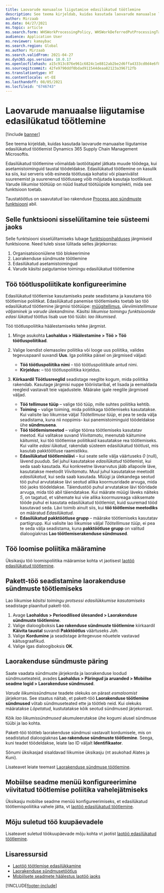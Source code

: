 ```yaml
---
title: Laovarude manuaalse liigutamise edasilükatud töötlemine
description: See teema kirjeldab, kuidas kasutada laovarude manuaalse liigutamise edasilükatud töötlemist Dynamics 365 Supply Chain Management Microsoftis.
author: Mirzaab
ms.date: 04/27/2021
ms.topic: article
ms.search.form: WHSWorkProcessingPolicy, WHSWorkDeferredPutProcessingTask
audience: Application User
ms.reviewer: kamaybac
ms.search.region: Global
ms.author: Mirzaab
ms.search.validFrom: 2021-04-27
ms.dyn365.ops.version: 10.0.17
ms.openlocfilehash: a15c913c876e961c6824c1e8812ab2be2d6ffa4333cd0d4e6f80cae8bac79394
ms.sourcegitcommit: 42fe9790ddf0bdad911544deaa82123a396712fb
ms.translationtype: HT
ms.contentlocale: et-EE
ms.lasthandoff: 08/05/2021
ms.locfileid: "6746743"
---
```

# <a name="deferred-processing-of-manual-inventory-movement"></a>Laovarude manuaalse liigutamise edasilükatud töötlemine

[!include [banner](../includes/banner.md)]

See teema kirjeldab, kuidas kasutada laovarude manuaalse liigutamise edasilükatud töötlemist Dynamics 365 Supply Chain Management Microsoftis.

Edasilükatud töötlemine võimaldab laotöötajatel jätkata muude töödega, kui asetamistoiminguid taustal töödeldakse. Edasilükatud töötlemine on kasulik ka siis, kui serveris võib esineda töötlusaja kohatisi või plaanivälist suurenemist ja suurenenud töötlusaeg võib mõjutada kasutaja tootlikkust. Varude *liikumise* töötüüp on nüüd lisatud töötüüpide komplekti, mida see funktsioon toetab.

Taustatöötlus on saavutatud lao rakenduse [Process app sündmuste funktsiooni](warehouse-app-events.md) abil.

## <a name="turn-on-this-feature-for-your-system"></a>Selle funktsiooni sisselülitamine teie süsteemi jaoks

Selle funktsiooni sisselülitamiseks lubage [funktsioonihalduses](../../fin-ops-core/fin-ops/get-started/feature-management/feature-management-overview.md) järgmiseid funktsioone. Need tuleb sisse lülitada selles järjekorras:

1. Organisatsiooniülene töö blokeerimine
1. Laorakenduse sündmuste töötlemine
1. Edasilükatud asetamistoimingud
1. Varude käsitsi paigutamise toimingu edasilükatud töötlemine

## <a name="configure-the-work-processing-policies"></a>Töö töötluspoliitikate konfigureerimine

Edasilükatud töötlemise kasutamiseks peate seadistama ja kasutama töö töötlemise poliitikat. Edasilükatud panemise töötlemiseks toetab lao töö edasilükatud töötlemine järgmisi töötüüpe: [müügitellimus](deferred-put.md), *üleviimistellimuse väljaminek* ja *varude* *ülekandmine*. Käsitsi *liikumise toimingu funktsioonide edasi lükatud* töötlus lisab uue töö tüübi: *lao liikumised*.

Töö töötluspoliitika häälestamiseks tehke järgmist.

1. Minge asukohta **Laohaldus \> Häälestamine \> Töö \> Töö töötluspoliitikad**.
1. Valige loendist olemasolev poliitika või looge uus poliitika, valides tegevuspaanil suvandi **Uus**. Iga poliitika päisel on järgmised väljad:

    - **Töö töötluspoliitika nimi** – töö töötluspoliitikale antud nimi.
    - **Kirjeldus:** – töö töötluspoliitika kirjeldus.

1. **Kiirkaardil Töötlusreeglid** seadistage reeglite kogum, mida poliitika rakendab. Kasutage järgmisi nuppe tööriistaribal, et lisada ja eemaldada reegleid vastavalt teie vajadustele. Määrake igale reeglile järgmised väljad.

    - **Töö tellimuse tüüp** – valige töö tüüp, mille suhtes poliitika kehtib.
    - **Toiming** – valige toiming, mida poliitikaga töötlemiseks kasutatakse. Kui valisite lao liikumise väljal *Töötellimuse tüüp*, ei pea te seda välja seadistama, kuna nii noppimis- kui panemistoiminguid töödeldakse ühe **sündmusena**.
    - **Töö töötlemismeetod** – valige töörea töötlemiseks kasutatav meetod. Kui valitakse suvand *Viivitamatu*, meenutab käitumine käitumist, kui töö töötlemise poliitikaid kasutatakse rea töötlemiseks. Kui valite *edasi lükatud*, rakendab süsteem edasilükatud töötlust, mis kasutab pakktöötluse raamistikku.
    - **Edasilükatud töötlemislävi** – kui seate selle välja väärtuseks *0* (null), lävend puudub. Sel juhul kasutatakse *edasilükatud* töötlemist, kui seda saab kasutada. Kui konkreetne lävearvutus jääb allapoole läve, kasutatakse meetodit *Viivitamatu*. Muul juhul kasutatakse meetodit *edasilükatud*, kui seda saab kasutada. Müügi ja ülekandega seotud töö puhul arvutatakse lävi seotud allika koormusridade arvuga, mida töö jaoks töödeldakse. Täiendustöö puhul arvutatakse lävi tööridade arvuga, mida töö abil täiendatakse. Kui määrate müügi läveks näiteks *5*, on tagatud, et vähemate kui viie allika koormusreaga väiksemate tööde puhul ei kasutata edasilükatud töötlemist, kuid suuremad tööd kasutavad seda. Lävi toimib ainult siis, kui **töö töötlemise meetodiks** on määratud *Edasilükatud*.
    - **Edasilükatud pakktöötluse grupp** – määrake töötlemiseks kasutatav partiigrupp. Kui valisite lao liikumise väljal *Töötellimuse tüüp*, ei pea te seda välja seadistama, kuna **pakktöötluse grupp** on valitud dialoogiaknas **Lao töötlemiserakenduse sündmused**.

## <a name="assign-the-work-creation-policy"></a>Töö loomise poliitika määramine

Üksikasju töö loomispoliitika määramise kohta vt jaotisest [laotöö edasilükatud töötlemine](deferred-put.md).

## <a name="set-up-a-batch-job-to-process-warehouse-app-events"></a>Pakett-töö seadistamine laorakenduse sündmuste töötlemiseks

Lao liikumise *käsitsi toimingu protsessi edasilükkumise kasutamiseks* seadistage plaanitud pakett-töö.

1. Avage **Laohaldus \> Perioodilised ülesanded \> Laorakenduse sündmuste töötlemine**.
1. Valige dialoogiboksis **Lao rakenduse sündmuste töötlemine** kiirkaardil **Käivita taustal** suvandi **Pakktöötlus** väärtuseks *Jah*.
1. Valige **Kordumine** ja seadistage äritegevuse nõuetele vastavad käitusgraafikud.
1. Valige igas dialoogiboksis **OK**.

## <a name="inquire-about-the-warehouse-app-events"></a>Laorakenduse sündmuste päring

Saate vaadata sündmuste järjekorda ja laorakenduse loodud sündmuseteateid, avades **Laohaldus \> Päringud ja aruanded \> Mobiilse seadme logid \> Laorakenduse sündmused**.

*Varude liikumissündmuse* teadete olekuks on pärast *esmaloomist* järjekorras. See staatus näitab, et pakett-töö **Laorakenduse töötlemine sündmused** võtab sündmuseteated ette ja töötleb neid. Kui olekuks määratakse *Lõpetatud*, kustutatakse kõik seotud sündmused järjekorrast.

Kõik  *lao liikumissündmused* akumuleerutakse ühe kogumi alusel sündmuse tüübi ja lao kohta.

Pakett-töö töötleb laorakenduse sündmusi vastavalt kordumisele, mis on seadistatud dialoogiaknas **Lao rakenduse sündmuste töötlemine**. Seega, kuni teadet töödeldakse, leiate lao ID väljalt **Identifikaator**.

Sõnumi üksikasjad sisaldavad liikumise üksikasju (nt asukohad Alates ja Kuni).

Lisateavet leiate teemast [Laorakenduse sündmuse töötlemine](warehouse-app-events.md).

## <a name="configure-the-mobile-device-menu-to-skip-the-deferred-processing-policy"></a>Mobiilse seadme menüü konfigureerimine viivitatud töötlemise poliitika vahelejätmiseks

Üksikasju mobiilse seadme menüü konfigureerimiseks, et edasilükatud töötlemispoliitika vahele jätta, vt [laotöö edasilükatud töötlemine](deferred-put.md).

## <a name="impact-on-closed-work-dates"></a>Mõju suletud töö kuupäevadele

Lisateavet suletud töökuupäevade mõju kohta vt jaotist [laotöö edasilükatud töötlemine](deferred-put.md).

## <a name="additional-resources"></a>Lisaressursid

- [Laotöö töötlemise edasilükkamine](deferred-put.md)
- [Laorakenduse sündmusetöötlus](warehouse-app-events.md)
- [Mobiilsete seadmete häälestus laotöö jaoks](configure-mobile-devices-warehouse.md)

[!INCLUDE[footer-include](../../includes/footer-banner.md)]
